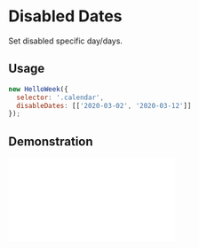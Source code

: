 # Disabled Dates

Set disabled specific day/days.

## Usage

```js
new HelloWeek({
  selector: '.calendar',
  disableDates: [['2020-03-02', '2020-03-12']]
});
```

## Demonstration

<iframe
    src="docs/v3/demos/disabled-dates.html"
    frameborder="no"
    allowfullscreen="allowfullscreen">
</iframe>

